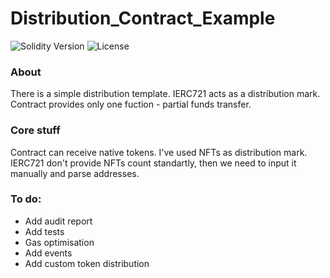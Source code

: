 # Distribution_Contract_Example

<p align="left">
  <img src="https://img.shields.io/badge/Solidity-0.8.19-informational" alt="Solidity Version">
  <img src="https://img.shields.io/badge/License-MIT-success" alt="License">
</p>
  
<h3>About</h3>

There is a simple distribution template. IERC721 acts as a distribution mark. Contract provides only one fuction - partial funds transfer.

<h3>Core stuff</h3>

Contract can receive native tokens. I've used NFTs as distribution mark. IERC721 don't provide NFTs count standartly, then we need to input it manually and parse addresses.

<h3>To do:</h3>

- Add audit report
- Add tests
- Gas optimisation
- Add events
- Add custom token distribution
